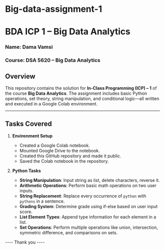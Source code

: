 # Big-data-assignment-1

# BDA ICP 1 – Big Data Analytics

### Name: Dama Vamsi
### Course: DSA 5620 – Big Data Analytics

## Overview

This repository contains the solution for **In-Class Programming (ICP) – 1** of the course **Big Data Analytics**. The assignment includes basic Python operations, set theory, string manipulation, and conditional logic—all written and executed in a Google Colab environment.

---

## Tasks Covered

1. **Environment Setup**
   - Created a Google Colab notebook.
   - Mounted Google Drive to the notebook.
   - Created this GitHub repository and made it public.
   - Saved the Colab notebook in the repository.

2. **Python Tasks**
   - **String Manipulation**: Input string as list, delete characters, reverse it.
   - **Arithmetic Operations**: Perform basic math operations on two user inputs.
   - **String Replacement**: Replace every occurrence of `python` with `pythons` in a sentence.
   - **Grading System**: Determine grade using if-else based on user input score.
   - **List Element Types**: Append type information for each element in a list.
   - **Set Operations**: Perform multiple operations like union, intersection, symmetric difference, and comparisons on sets.

---- Thank you ----

